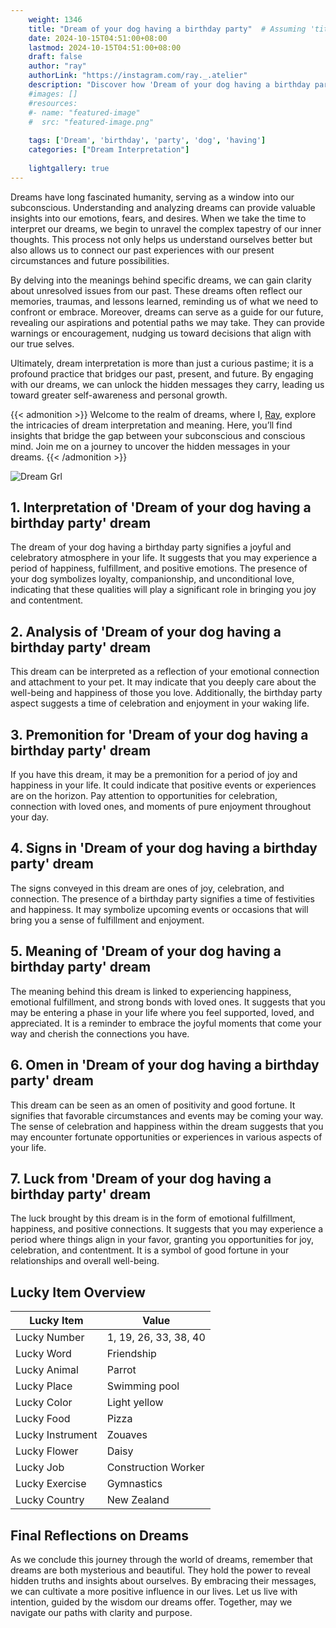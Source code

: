 ```yaml
---
    weight: 1346
    title: "Dream of your dog having a birthday party"  # Assuming 'title' column exists
    date: 2024-10-15T04:51:00+08:00
    lastmod: 2024-10-15T04:51:00+08:00
    draft: false
    author: "ray"
    authorLink: "https://instagram.com/ray._.atelier"
    description: "Discover how 'Dream of your dog having a birthday party' can interpret your future and uncover its significant meanings in your life."
    #images: []
    #resources:
    #- name: "featured-image"
    #  src: "featured-image.png"
    
    tags: ['Dream', 'birthday', 'party', 'dog', 'having']
    categories: ["Dream Interpretation"]
    
    lightgallery: true
---
```

    
Dreams have long fascinated humanity, serving as a window into our subconscious. Understanding and analyzing dreams can provide valuable insights into our emotions, fears, and desires. When we take the time to interpret our dreams, we begin to unravel the complex tapestry of our inner thoughts. This process not only helps us understand ourselves better but also allows us to connect our past experiences with our present circumstances and future possibilities.

By delving into the meanings behind specific dreams, we can gain clarity about unresolved issues from our past. These dreams often reflect our memories, traumas, and lessons learned, reminding us of what we need to confront or embrace. Moreover, dreams can serve as a guide for our future, revealing our aspirations and potential paths we may take. They can provide warnings or encouragement, nudging us toward decisions that align with our true selves.

Ultimately, dream interpretation is more than just a curious pastime; it is a profound practice that bridges our past, present, and future. By engaging with our dreams, we can unlock the hidden messages they carry, leading us toward greater self-awareness and personal growth.

{{< admonition >}}
Welcome to the realm of dreams, where I, [Ray](https://instagram.com/ray._.atelier), explore the intricacies of dream interpretation and meaning. Here, you’ll find insights that bridge the gap between your subconscious and conscious mind. Join me on a journey to uncover the hidden messages in your dreams.
{{< /admonition >}}

![Dream Grl](https://cdn.pixabay.com/photo/2017/11/02/03/35/gothic-2910057_1280.jpg "Dream Grl")

## 1. Interpretation of 'Dream of your dog having a birthday party' dream

The dream of your dog having a birthday party signifies a joyful and celebratory atmosphere in your life. It suggests that you may experience a period of happiness, fulfillment, and positive emotions. The presence of your dog symbolizes loyalty, companionship, and unconditional love, indicating that these qualities will play a significant role in bringing you joy and contentment.

## 2. Analysis of 'Dream of your dog having a birthday party' dream

This dream can be interpreted as a reflection of your emotional connection and attachment to your pet. It may indicate that you deeply care about the well-being and happiness of those you love. Additionally, the birthday party aspect suggests a time of celebration and enjoyment in your waking life.

## 3. Premonition for 'Dream of your dog having a birthday party' dream

If you have this dream, it may be a premonition for a period of joy and happiness in your life. It could indicate that positive events or experiences are on the horizon. Pay attention to opportunities for celebration, connection with loved ones, and moments of pure enjoyment throughout your day.

## 4. Signs in 'Dream of your dog having a birthday party' dream

The signs conveyed in this dream are ones of joy, celebration, and connection. The presence of a birthday party signifies a time of festivities and happiness. It may symbolize upcoming events or occasions that will bring you a sense of fulfillment and enjoyment.

## 5. Meaning of 'Dream of your dog having a birthday party' dream

The meaning behind this dream is linked to experiencing happiness, emotional fulfillment, and strong bonds with loved ones. It suggests that you may be entering a phase in your life where you feel supported, loved, and appreciated. It is a reminder to embrace the joyful moments that come your way and cherish the connections you have.

## 6. Omen in 'Dream of your dog having a birthday party' dream

This dream can be seen as an omen of positivity and good fortune. It signifies that favorable circumstances and events may be coming your way. The sense of celebration and happiness within the dream suggests that you may encounter fortunate opportunities or experiences in various aspects of your life.

## 7. Luck from 'Dream of your dog having a birthday party' dream

The luck brought by this dream is in the form of emotional fulfillment, happiness, and positive connections. It suggests that you may experience a period where things align in your favor, granting you opportunities for joy, celebration, and contentment. It is a symbol of good fortune in your relationships and overall well-being.

## Lucky Item Overview
| Lucky Item          | Value              |
|---------------|--------------------|
| Lucky Number        | 1, 19, 26, 33, 38, 40  |
| Lucky Word          | Friendship |
| Lucky Animal        | Parrot |
| Lucky Place         | Swimming pool     |
| Lucky Color         | Light yellow     |
| Lucky Food          | Pizza      |
| Lucky Instrument    | Zouaves |
| Lucky Flower        | Daisy    |
| Lucky Job           | Construction Worker       |
| Lucky Exercise      | Gymnastics  |
| Lucky Country       | New Zealand    |


##  Final Reflections on Dreams

As we conclude this journey through the world of dreams, remember that dreams are both mysterious and beautiful. They hold the power to reveal hidden truths and insights about ourselves. By embracing their messages, we can cultivate a more positive influence in our lives. Let us live with intention, guided by the wisdom our dreams offer. Together, may we navigate our paths with clarity and purpose.
